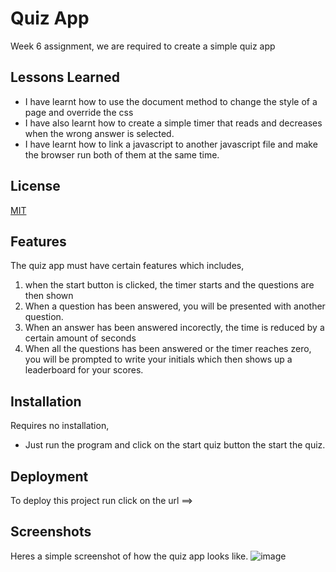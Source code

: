 
# Quiz App

Week 6 assignment, we are required to create a simple quiz app

## Lessons Learned

- I have learnt how to use the document method to change the style of a page and override the css
- I have also learnt how to create a simple timer that reads and decreases when the wrong answer is
selected.
- I have learnt how to link a javascript to another javascript file and make the browser run both of
them at the same time.

## License

[MIT](https://choosealicense.com/licenses/mit/)

## Features

The quiz app must have certain features which includes,
1. when the start button is clicked, the timer starts and the questions are then shown
2. When a question has been answered, you will be presented with another question.
3. When an answer has been answered incorectly, the time is reduced by a certain amount of seconds
4. When all the questions has been answered or the timer reaches zero, you will be prompted to 
write your initials which then shows up a leaderboard for your scores.

## Installation

Requires no installation,
- Just run the program and click on the start quiz button the start the quiz.

## Deployment

To deploy this project run
click on the url ==> 

## Screenshots

Heres a simple screenshot of how the quiz app looks like.
![image](https://user-images.githubusercontent.com/117322790/212774054-8874eb9b-5029-459a-9fb7-fc193a404947.png)
